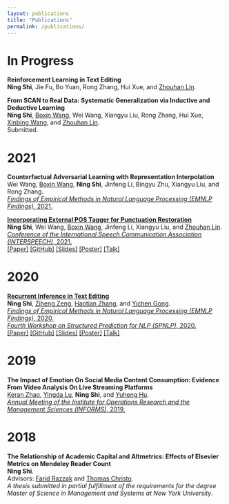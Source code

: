 ```yaml
---
layout: publications
title: "Publications"
permalink: /publications/
---
```

# In Progress
**Reinforcement Learning in Text Editing**  
**Ning Shi**, Jie Fu, Bo Yuan, Rong Zhang, Hui Xue, and [Zhouhan Lin](https://hantek.github.io/).  

**From SCAN to Real Data: Systematic Generalization via Inductive and Deductive Learning**  
**Ning Shi**, [Boxin Wang](https://wbx.life/), Wei Wang, Xiangyu Liu, Rong Zhang, Hui Xue, [Xinbing Wang](https://iwct.sjtu.edu.cn/Personal/xwang8/index.html), and [Zhouhan Lin](https://hantek.github.io/).  
Submitted.

# 2021
**Counterfactual Adversarial Learning with Representation Interpolation**  
Wei Wang, [Boxin Wang](https://wbx.life/), **Ning Shi**, Jinfeng Li, Bingyu Zhu, Xiangyu Liu, and Rong Zhang.  
[*Findings of Empirical Methods in Natural Language Processing (EMNLP Findings)*, 2021.](https://2021.emnlp.org/)  

[**Incorporating External POS Tagger for Punctuation Restoration**](https://arxiv.org/abs/2106.06731)  
**Ning Shi**, Wei Wang, [Boxin Wang](https://wbx.life/), Jinfeng Li, Xiangyu Liu, and [Zhouhan Lin](https://hantek.github.io/).  
[*Conference of the International Speech Communication Association (INTERSPEECH)*, 2021.](https://www.interspeech2021.org/)  
[[Paper]](https://arxiv.org/pdf/2106.06731.pdf) [[GitHub]](https://github.com/ShiningLab/POS-Tagger-for-Punctuation-Restoration) [[Slides]](/assets/slides/Incorporating_External_POS_Tagger_for_Punctuation_Restoration.pdf) [[Poster]](/assets/posters/Incorporating_External_POS_Tagger_for_Punctuation_Restoration.pdf) [[Talk]](https://youtu.be/haBlCTBZ7H4)  

# 2020
[**Recurrent Inference in Text Editing**](https://www.aclweb.org/anthology/2020.findings-emnlp.159)  
**Ning Shi**, [Ziheng Zeng](https://www.linkedin.com/in/ziheng-zeng-60532a179/), [Haotian Zhang](https://www.linkedin.com/in/haotian01/), and [Yichen Gong](https://www.linkedin.com/in/yichengong1/).  
[*Findings of Empirical Methods in Natural Language Processing (EMNLP Findings)*, 2020.](https://www.aclweb.org/anthology/volumes/2020.findings-emnlp/)  
[*Fourth Workshop on Structured Prediction for NLP (SPNLP)*, 2020.](http://structuredprediction.github.io/SPNLP20)  
[[Paper]](https://www.aclweb.org/anthology/2020.findings-emnlp.159.pdf) [[GitHub]](https://github.com/ShiningLab/Recurrent-Text-Editing) [[Slides]](/assets/slides/Recurrent_Inference_in_Text_Editing.pdf) [[Poster]](/assets/posters/Recurrent_Inference_in_Text_Editing.pdf) [[Talk]](https://slideslive.com/38940648/recurrent-inference-in-text-editing)  

# 2019
**The Impact of Emotion On Social Media Content Consumption: Evidence From Video Analysis On Live Streaming Platforms**  
[Keran Zhao](https://www.linkedin.com/in/keran-zhao-65a2a07b/), [Yingda Lu](https://www.linkedin.com/in/yingda-lu-b4749512/), **Ning Shi**, and [Yuheng Hu](https://yuhenghu.com/).  
[*Annual Meeting of the Institute for Operations Research and the Management Sciences (INFORMS)*, 2019.](http://meetings2.informs.org/wordpress/seattle2019/)

# 2018
**The Relationship of Academic Capital and Altmetrics: Effects of Elsevier Metrics on Mendeley Reader Count**  
**Ning Shi**.  
Advisors: [Farid Razzak](https://www.linkedin.com/in/farrazzak/) and [Thomas Christo](https://www.linkedin.com/in/thomas-christo-ph-d-3330922/).  
*A thesis submitted in partial fulfillment of the requirements for the degree Master of Science in Management and Systems at New York University*.